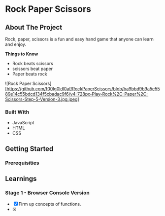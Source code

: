 # Rock Paper Scissors

<!-- ABOUT THE PROJECT -->
## About The Project
Rock, paper, scissors is a fun and easy hand game that anyone can learn and enjoy. 

**Things to Know**
* Rock beats scissors
* scissors beat paper
* Paper beats rock

<!-- include the rock-paper-scissors jpeg, idk if it only appears when i push the jpeg file to git -->
![Rock Paper Scissors][https://github.com/f00lg0ldl0af/RockPaperScissors/blob/ba9bbd9b9a5e5589e14c55bdcd134f5cbadac9f6/v4-728px-Play-Rock%2C-Paper%2C-Scissors-Step-5-Version-3.jpg.jpeg]

### Built With
* JavaScript
* HTML
* CSS

<!-- GETTING STARTED -->
## Getting Started

### Prerequisities
<!-- include live link -->

<!-- LEARNINGS FROM PROJECT -->
## Learnings 
### Stage 1 - Browser Console Version 
- [x]  Firm up concepts of functions. 
- [x]  